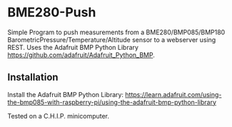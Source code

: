 # BME280-Push

Simple Program to push measurements from a BME280/BMP085/BMP180 BarometricPressure/Temperature/Altitude sensor to a webserver using REST.
Uses the Adafruit BMP Python Library https://github.com/adafruit/Adafruit_Python_BMP.

## Installation

Install the Adafruit BMP Python Library: 
https://learn.adafruit.com/using-the-bmp085-with-raspberry-pi/using-the-adafruit-bmp-python-library

Tested on a C.H.I.P. minicomputer.
